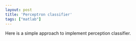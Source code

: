 ```yaml
---
layout: post
title: 'Perceptron classifier'
tags: ["matlab"]
---
```


Here is a simple approach to implement perception classifier.  
